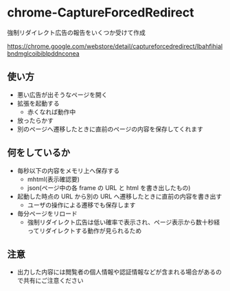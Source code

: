 chrome-CaptureForcedRedirect
===

強制リダイレクト広告の報告をいくつか受けて作成

https://chrome.google.com/webstore/detail/captureforcedredirect/lbahfihialbndmglcoibiblpddnconea

## 使い方

- 悪い広告が出そうなページを開く
- 拡張を起動する
  - 赤くなれば動作中
- 放ったらかす
- 別のページへ遷移したときに直前のページの内容を保存してくれます


## 何をしているか

- 毎秒以下の内容をメモリ上へ保存する
  - mhtml(表示確認要)
  - json(ページ中の各 frame の URL と html を書き出したもの)
- 起動した時点の URL から別の URL へ遷移したときに直前の内容を書き出す
  - ユーザの操作による遷移でも保存します
- 毎分ページをリロード
  - 強制リダイレクト広告は低い確率で表示され、ページ表示から数十秒経ってリダイレクトする動作が見られるため

## 注意
- 出力した内容には閲覧者の個人情報や認証情報などが含まれる場合があるので共有にご注意ください
